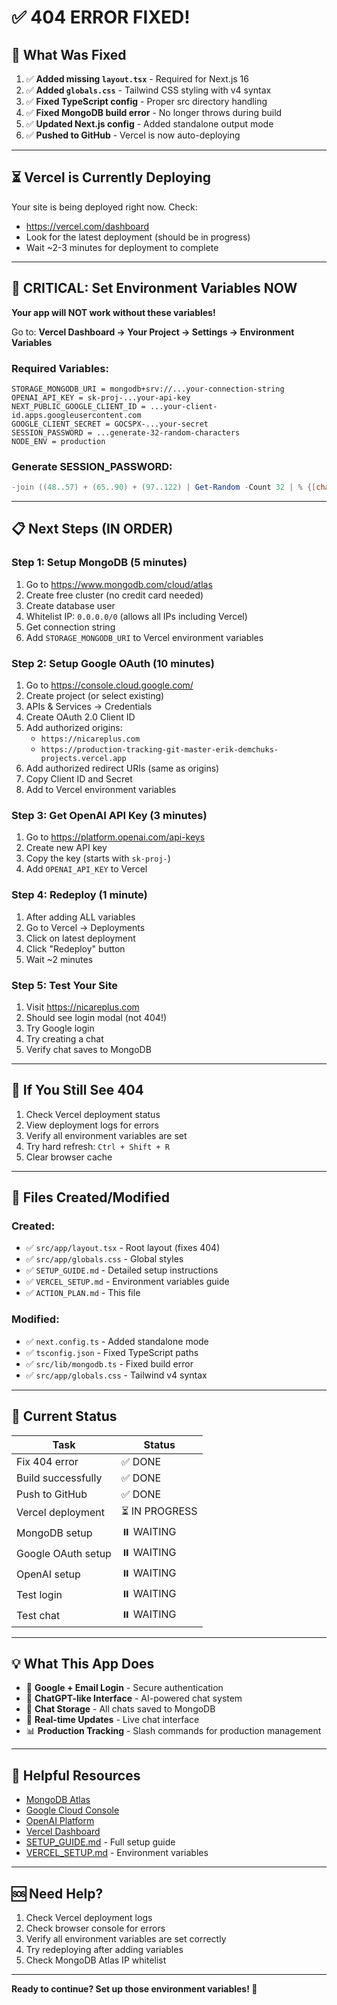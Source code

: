 # ✅ 404 ERROR FIXED!

## 🎉 What Was Fixed

1. ✅ **Added missing `layout.tsx`** - Required for Next.js 16
2. ✅ **Added `globals.css`** - Tailwind CSS styling with v4 syntax
3. ✅ **Fixed TypeScript config** - Proper src directory handling
4. ✅ **Fixed MongoDB build error** - No longer throws during build
5. ✅ **Updated Next.js config** - Added standalone output mode
6. ✅ **Pushed to GitHub** - Vercel is now auto-deploying

---

## ⏳ Vercel is Currently Deploying

Your site is being deployed right now. Check:
- https://vercel.com/dashboard
- Look for the latest deployment (should be in progress)
- Wait ~2-3 minutes for deployment to complete

---

## 🚨 CRITICAL: Set Environment Variables NOW

**Your app will NOT work without these variables!**

Go to: **Vercel Dashboard → Your Project → Settings → Environment Variables**

### Required Variables:

```
STORAGE_MONGODB_URI = mongodb+srv://...your-connection-string
OPENAI_API_KEY = sk-proj-...your-api-key
NEXT_PUBLIC_GOOGLE_CLIENT_ID = ...your-client-id.apps.googleusercontent.com
GOOGLE_CLIENT_SECRET = GOCSPX-...your-secret
SESSION_PASSWORD = ...generate-32-random-characters
NODE_ENV = production
```

### Generate SESSION_PASSWORD:
```powershell
-join ((48..57) + (65..90) + (97..122) | Get-Random -Count 32 | % {[char]$_})
```

---

## 📋 Next Steps (IN ORDER)

### Step 1: Setup MongoDB (5 minutes)
1. Go to https://www.mongodb.com/cloud/atlas
2. Create free cluster (no credit card needed)
3. Create database user
4. Whitelist IP: `0.0.0.0/0` (allows all IPs including Vercel)
5. Get connection string
6. Add `STORAGE_MONGODB_URI` to Vercel environment variables

### Step 2: Setup Google OAuth (10 minutes)
1. Go to https://console.cloud.google.com/
2. Create project (or select existing)
3. APIs & Services → Credentials
4. Create OAuth 2.0 Client ID
5. Add authorized origins:
   - `https://nicareplus.com`
   - `https://production-tracking-git-master-erik-demchuks-projects.vercel.app`
6. Add authorized redirect URIs (same as origins)
7. Copy Client ID and Secret
8. Add to Vercel environment variables

### Step 3: Get OpenAI API Key (3 minutes)
1. Go to https://platform.openai.com/api-keys
2. Create new API key
3. Copy the key (starts with `sk-proj-`)
4. Add `OPENAI_API_KEY` to Vercel

### Step 4: Redeploy (1 minute)
1. After adding ALL variables
2. Go to Vercel → Deployments
3. Click on latest deployment
4. Click "Redeploy" button
5. Wait ~2 minutes

### Step 5: Test Your Site
1. Visit https://nicareplus.com
2. Should see login modal (not 404!)
3. Try Google login
4. Try creating a chat
5. Verify chat saves to MongoDB

---

## 🐛 If You Still See 404

1. Check Vercel deployment status
2. View deployment logs for errors
3. Verify all environment variables are set
4. Try hard refresh: `Ctrl + Shift + R`
5. Clear browser cache

---

## 📁 Files Created/Modified

### Created:
- ✅ `src/app/layout.tsx` - Root layout (fixes 404)
- ✅ `src/app/globals.css` - Global styles
- ✅ `SETUP_GUIDE.md` - Detailed setup instructions
- ✅ `VERCEL_SETUP.md` - Environment variables guide
- ✅ `ACTION_PLAN.md` - This file

### Modified:
- ✅ `next.config.ts` - Added standalone mode
- ✅ `tsconfig.json` - Fixed TypeScript paths
- ✅ `src/lib/mongodb.ts` - Fixed build error
- ✅ `src/app/globals.css` - Tailwind v4 syntax

---

## 🎯 Current Status

| Task | Status |
|------|--------|
| Fix 404 error | ✅ DONE |
| Build successfully | ✅ DONE |
| Push to GitHub | ✅ DONE |
| Vercel deployment | ⏳ IN PROGRESS |
| MongoDB setup | ⏸️ WAITING |
| Google OAuth setup | ⏸️ WAITING |
| OpenAI setup | ⏸️ WAITING |
| Test login | ⏸️ WAITING |
| Test chat | ⏸️ WAITING |

---

## 💡 What This App Does

- 🔐 **Google + Email Login** - Secure authentication
- 💬 **ChatGPT-like Interface** - AI-powered chat system
- 📝 **Chat Storage** - All chats saved to MongoDB
- 🔄 **Real-time Updates** - Live chat interface
- 📊 **Production Tracking** - Slash commands for production management

---

## 🔗 Helpful Resources

- [MongoDB Atlas](https://www.mongodb.com/cloud/atlas)
- [Google Cloud Console](https://console.cloud.google.com/)
- [OpenAI Platform](https://platform.openai.com/)
- [Vercel Dashboard](https://vercel.com/dashboard)
- [SETUP_GUIDE.md](./SETUP_GUIDE.md) - Full setup guide
- [VERCEL_SETUP.md](./VERCEL_SETUP.md) - Environment variables

---

## 🆘 Need Help?

1. Check Vercel deployment logs
2. Check browser console for errors
3. Verify all environment variables are set correctly
4. Try redeploying after adding variables
5. Check MongoDB Atlas IP whitelist

---

**Ready to continue? Set up those environment variables! 🚀**

